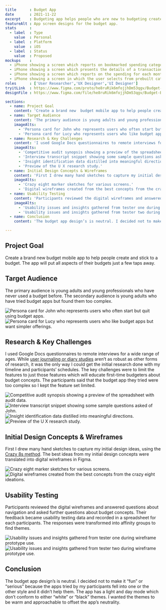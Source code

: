 ```yaml
---
title      : Budget App
date       : 2021-11-22
excerpt    : Budgeting app helps people who are new to budgeting create a budget and think along with their budget as they spend.
featureAlt : App screen designs for the budget app.
stats      : 
  - label  : Type
    value  : Personal
  - label  : Platform
    value  : iOS
  - label  : Status
    value  : Proposed
mockups    : 
  - iPhone showing a screen which reports on bookmarked spending categories.
  - iPhone showing a screen which presents the details of a transaction.
  - iPhone showing a screen which reports on the spending for each month in a year.
  - iPhone showing a screen in which the user selects from prebuilt categories for budgets.
roles      : ['User Researcher','UX Designer','UI Designer']
tryitLink  : https://www.figma.com/proto/he8ruRik6mfojjhDm53qgv/Budget-Buddy?node-id=135%3A1593&scaling=scale-down&page-id=115%3A1649&starting-point-node-id=135%3A1592
designFile : https://www.figma.com/file/he8ruRik6mfojjhDm53qgv/Budget-Buddy?node-id=115%3A1649

sections:
  - name: Project Goal
    content: 'Create a brand new  budget mobile app to help people create and stick to a budget. The app will put all aspects of their budgets just a few taps away.'
  - name: Target Audience
    content: 'The primary audience is young adults and young professionals who have never used a budget before. The secondary audience is young adults who have tried budget apps but found them too complex.'
    imageAlts:
      - 'Persona card for John who represents users who often start but quit using budget apps.'
      - 'Persona card for Lucy who represents users who like budget apps but want simpler offerings.'
  - name: Research & Key Challenges
    content: 'I used Google Docs questionnaires to remote interviews for a wide range of ages. While [user journaling or diary studies](https://www.nngroup.com/articles/which-ux-research-methods/) aren’t as robust as other forms of research, it was the only way I could get the initial research done with my timeline and participants’ schedules. The key challenges were to limit the features to just those features which will educate first-time budgeters about budget concepts. The participants said that the budget app they tried were too complex so I kept the feature set limited.'
    imageAlts: 
      - 'Competitive audit synopsis showing a preview of the spreadsheet with audit data.'
      - 'Interview transcript snippet showing some sample questions asked of John.'
      - 'Insight identification data distilled into meaningful directions.'
      - 'Preview of the U X research study.'
  - name: Initial Design Concepts & Wireframes
    content: 'First I drew many hand sketches to capture my initial design ideas, using the [Crazy 8s method](https://designsprintkit.withgoogle.com/methodology/phase3-sketch/crazy-8s). The best ideas from my initial design concepts were translated into digital wireframes in Figma.'
    imageAlts: 
      - 'Crazy eight marker sketches for various screens.'
      - 'Digital wireframes created from the best concepts from the crazy eight ideations.'
  - name: Usability Testing
    content: 'Participants reviewed the digital wireframes and answered questions about navigation and asked further questions about budget concepts. Their feedback became usability testing data and recorded in a spreadsheet for each participants. The responses were transformed into affinity groups to find themes.'
    imageAlts: 
      - 'Usability issues and insights gathered from tester one during wireframe prototype use.'
      - 'Usability issues and insights gathered from tester two during wireframe prototype use.'
  - name: Conclusion
    content: 'The budget app design’s is neutral. I decided not to make it “fun” or “serious” because the apps tried by my participants fell into one or the other style and it didn’t help them. The app has a light and day mode which don’t conform to either “white” or “black” themes. I wanted the themes to be warm and approachable to offset the app’s neutrality.'

---
```


## Project Goal

Create a brand new  budget mobile app to help people create and stick to a budget. The app will put all aspects of their budgets just a few taps away.

## Target Audience

The primary audience is young adults and young professionals who have never used a budget before. The secondary audience is young adults who have tried budget apps but found them too complex.

![Persona card for John who represents users who often start but quit using budget apps.](/images/projects/budget-app/persona-1.jpg)
![Persona card for Lucy who represents users who like budget apps but want simpler offerings.](/images/projects/budget-app/persona-2.jpg)

## Research & Key Challenges

I used Google Docs questionnaires to remote interviews for a wide range of ages. While [user journaling or diary studies](https://www.nngroup.com/articles/which-ux-research-methods/) aren’t as robust as other forms of research, it was the only way I could get the initial research done with my timeline and participants’ schedules. The key challenges were to limit the features to just those features which will educate first-time budgeters about budget concepts. The participants said that the budget app they tried were too complex so I kept the feature set limited.

![Competitive audit synopsis showing a preview of the spreadsheet with audit data.](/images/projects/budget-app/research-1.jpg)
![Interview transcript snippet showing some sample questions asked of John.](/images/projects/budget-app/research-2.jpg)
![Insight identification data distilled into meaningful directions.](/images/projects/budget-app/research-3.jpg)
![Preview of the U X research study.](/images/projects/budget-app/research-4.jpg)

## Initial Design Concepts &  Wireframes

First I drew many hand sketches to capture my initial design ideas, using the [Crazy 8s method](https://designsprintkit.withgoogle.com/methodology/phase3-sketch/crazy-8s). The best ideas from my initial design concepts were translated into digital wireframes in Figma.

![Crazy eight marker sketches for various screens.](/images/projects/budget-app/sketch-wireframe-1.jpg)
![Digital wireframes created from the best concepts from the crazy eight ideations.](/images/projects/budget-app/sketch-wireframe-2.jpg)

## Usability Testing

Participants reviewed the digital wireframes and answered questions about navigation and asked further questions about budget concepts. Their feedback became usability testing data and recorded in a spreadsheet for each participants. The responses were transformed into affinity groups to find themes.

![Usability issues and insights gathered from tester one during wireframe prototype use.](/images/projects/budget-app/usability-1.jpg)
![Usability issues and insights gathered from tester two during wireframe prototype use.](/images/projects/budget-app/usability-2.jpg)

## Conclusion

The budget app design’s is neutral. I decided not to make it “fun” or “serious” because the apps tried by my participants fell into one or the other style and it didn’t help them. The app has a light and day mode which don’t conform to either “white” or “black” themes. I wanted the themes to be warm and approachable to offset the app’s neutrality.
